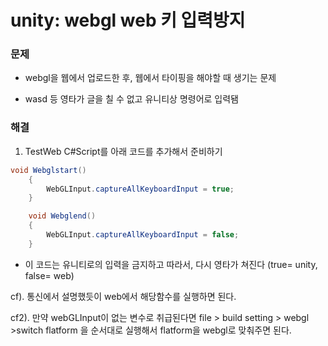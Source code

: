 # unity: webgl web 키 입력방지

### 문제

-  webgl을 웹에서 업로드한 후, 웹에서 타이핑을 해야할 때 생기는 문제

  - wasd 등 영타가 글을 칠 수 없고 유니티상 명령어로 입력됌

  

### 해결

1. TestWeb C#Script를 아래 코드를 추가해서 준비하기

```c#
void Webglstart()
    {
        WebGLInput.captureAllKeyboardInput = true;
    }

    void Webglend()
    {
        WebGLInput.captureAllKeyboardInput = false;
    }
```

 - 이 코드는 유니티로의 입력을 금지하고 따라서, 다시 영타가 쳐진다 (true= unity, false= web)



cf). 통신에서 설명했듯이 web에서 해당함수를 실행하면 된다.

cf2). 만약 webGLInput이 없는 변수로 취급된다면 file > build setting > webgl >switch flatform 을 순서대로 실행해서 flatform을 webgl로 맞춰주면 된다.


